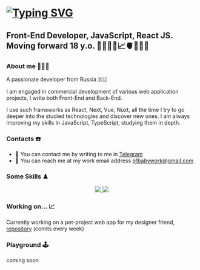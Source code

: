 [![Typing SVG](https://readme-typing-svg.demolab.com?font=Inter&weight=800&size=31&duration=2300&pause=500&color=E1959F&random=false&width=550&lines=Hi+there+!+%F0%9F%91%8B%F0%9F%8F%BB;Welcome+to+my+GitHub+profile.;My+name+is+Pavel%2C+Front-End+Dev+%F0%9F%91%A8%F0%9F%8F%BC%E2%80%8D%F0%9F%92%BB)](https://git.io/typing-svg)
========================

Front-End Developer, JavaScript, React JS. Moving forward 18 y.o. 👨🏼‍💻🎯📈🫀🏋🏼💸
---------------------------------------------------------------------------------------

### About me 🙆🏼‍♂️
A passionate developer from Russia 🇷🇺

I am engaged in commercial development of various web application projects, I write both Front-End and Back-End.

I use such frameworks as React, Next, Vue, Nuxt, all the time I try to go deeper into the studied technologies and discover new ones. I am always improving my skills in JavaScript, TypeScript, studying them in depth.

### Contacts ☎️
*  📲 You can contact me by writing to me in [Telegram](https://t.me/p11baby)
*  📩 You can reach me at my work email address [p1babywork@gmail.com](mailto:p1babywork@gmail.com)

### Some Skills ♟
<p align="center">
  <a href="https://skillicons.dev">
    <img src="https://skillicons.dev/icons?i=js,ts,react,vite,vue,nextjs,nuxtjs,postgres,nginx,bootstrap,sass,tailwind,github" />
    <img src="https://skillicons.dev/icons?i=git,postman,docker,notion,vscode,webstorm,figma" />
  </a>
</p>

### Working on... 📈 
Currently working on a pet-project web app for my designer friend, [repository](https://github.com/p1baby/StarflowDesign-Web-App) (comits every week)

### Playground 🕹
<section aling='center'>
  coming soon
</section>
